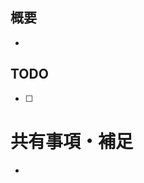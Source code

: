 ## 概要

<!-- このIssueの概要を記載 -->

* 

## TODO

<!-- このIssueを解決するための具体的な作業内容をTODO形式で記載 -->

* [ ] 

# 共有事項・補足

<!-- 共有事項や補足があれば記載 -->

* 
